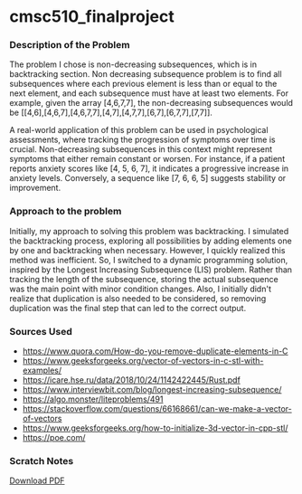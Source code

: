 # cmsc510_finalproject
### Description of the Problem

The problem I chose is non-decreasing subsequences, which is in backtracking section. Non decreasing subsequence problem is to find all subsequences where each previous element is less than or equal to the next element, and each subsequence must have at least two elements. For example, given the array [4,6,7,7], the non-decreasing subsequences would be [[4,6],[4,6,7],[4,6,7,7],[4,7],[4,7,7],[6,7],[6,7,7],[7,7]].

A real-world application of this problem can be used in psychological assessments, where tracking the progression of symptoms over time is crucial. Non-decreasing subsequences in this context might represent symptoms that either remain constant or worsen. For instance, if a patient reports anxiety scores like [4, 5, 6, 7], it indicates a progressive increase in anxiety levels. Conversely, a sequence like [7, 6, 6, 5] suggests stability or improvement.

### Approach to the problem
Initially, my approach to solving this problem was backtracking. I simulated the backtracking process, exploring all possibilities by adding elements one by one and backtracking when necessary. However, I quickly realized this method was inefficient. So, I switched to a dynamic programming solution, inspired by the Longest Increasing Subsequence (LIS) problem. Rather than tracking the length of the subsequence, storing the actual subsequence was the main point with minor condition changes. Also, I initially didn't realize that duplication is also needed to be considered, so removing duplication was the final step that can led to the correct output. 

### Sources Used
- https://www.quora.com/How-do-you-remove-duplicate-elements-in-C
- https://www.geeksforgeeks.org/vector-of-vectors-in-c-stl-with-examples/
- https://icare.hse.ru/data/2018/10/24/1142422445/Rust.pdf
- https://www.interviewbit.com/blog/longest-increasing-subsequence/
- https://algo.monster/liteproblems/491
- https://stackoverflow.com/questions/66168661/can-we-make-a-vector-of-vectors
- https://www.geeksforgeeks.org/how-to-initialize-3d-vector-in-cpp-stl/
- https://poe.com/

### Scratch Notes
[Download PDF](https://drive.google.com/uc?export=download&id=1a6NXMNGgD5v_kd-VCYRAvjj_MU6ShBKV)

